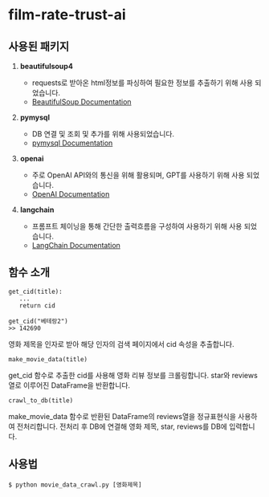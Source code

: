 # film-rate-trust-ai

## 사용된 패키지

1. **beautifulsoup4**
   - requests로 받아온 html정보를 파싱하여 필요한 정보를 추출하기 위해 사용 되었습니다.
   - [BeautifulSoup Documentation](https://www.crummy.com/software/BeautifulSoup/bs4/doc/)

2. **pymysql**
   - DB 연결 및 조회 및 추가를 위해 사용되었습니다.
   - [pymysql Documentation](https://pymysql.readthedocs.io/en/latest/)

3. **openai**
   - 주로 OpenAI API와의 통신을 위해 활용되며, GPT를 사용하기 위해 사용 되었습니다.
   - [OpenAI Documentation](https://beta.openai.com/docs/)
4. **langchain**
   - 프롬프트 체이닝을 통해 간단한 출력흐름을 구성하여 사용하기 위해 사용 되었습니다.
   - [LangChain Documentation](https://python.langchain.com/docs/)

## 함수 소개
```
get_cid(title):
   ...
   return cid

get_cid("베테랑2")
>> 142690
```
영화 제목을 인자로 받아 해당 인자의 검색 페이지에서 cid 속성을 추출합니다.

```
make_movie_data(title)
```
get_cid 함수로 추출한 cid를 사용해 영화 리뷰 정보를 크롤링합니다. star와 reviews열로 이루어진 DataFrame을 반환합니다.

```
crawl_to_db(title)
```
make_movie_data 함수로 반환된 DataFrame의 reviews열을 정규표현식을 사용하여 전처리합니다. 전처리 후 DB에 연결해 영화 제목, star, reviews를 DB에 입력합니다.


## 사용법
```
$ python movie_data_crawl.py [영화제목]
```
